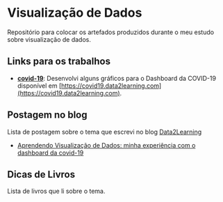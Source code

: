 # Visualização de Dados

Repositório para colocar os artefados produzidos durante o meu estudo sobre visualização de dados.

## Links para os trabalhos

- **[covid-19](https://covid19.data2learning.com)**: Desenvolvi alguns gráficos para o Dashboard da COVID-19 disponível em [https://covid19.data2learning.com](https://covid19.data2learning.com).

## Postagem no blog

Lista de postagem sobre  o tema que escrevi no blog [Data2Learning](https://www.data2learning.com)

* [Aprendendo Visualização de Dados: minha experiência com o dashboard da covid-19](https://www.data2learning.com/aprendendo-visualizacao-de-dados-minha-experiencia-com-o-dashboard-da-covid-19/)

## Dicas de Livros

Lista de livros que li sobre o tema.


